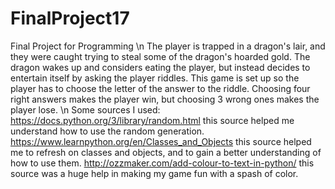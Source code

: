 # FinalProject17
Final Project for Programming \n
The player is trapped in a dragon's lair, and they were caught trying to steal some of the dragon's hoarded gold. The dragon wakes up and considers eating the player, but instead decides to entertain itself by asking the player riddles. This game is set up so the player has to choose the letter of the answer to the riddle. Choosing four right answers makes the player win, but choosing 3 wrong ones makes the player lose. 
\n
Some sources I used:
  https://docs.python.org/3/library/random.html
    this source helped me understand how to use the random generation.
  https://www.learnpython.org/en/Classes_and_Objects
    this source helped me to refresh on classes and objects, and to gain a better understanding of how to use them.
  http://ozzmaker.com/add-colour-to-text-in-python/
    this source was a huge help in making my game fun with a spash of color.

